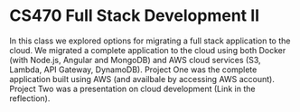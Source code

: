 # CS470 Full Stack Development II

In this class we explored options for migrating a full stack application to the cloud.
We migrated a complete application to the cloud using both Docker (with Node.js, Angular and MongoDB) and AWS cloud services (S3, Lambda, API Gateway, DynamoDB).
Project One was the complete application built using AWS (and availbale by accessing AWS account).
Project Two was a presentation on cloud development (Link in the reflection).
